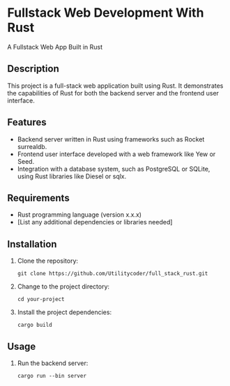 # Fullstack Web Development With Rust

A Fullstack Web App Built in Rust

## Description

This project is a full-stack web application built using Rust. It demonstrates the capabilities of Rust for both the backend server and the frontend user interface.

## Features

- Backend server written in Rust using frameworks such as Rocket surrealdb.
- Frontend user interface developed with a web framework like Yew or Seed.
- Integration with a database system, such as PostgreSQL or SQLite, using Rust libraries like Diesel or sqlx.

## Requirements

- Rust programming language (version x.x.x)
- [List any additional dependencies or libraries needed]

## Installation

1. Clone the repository:

   ```shell
   git clone https://github.com/Utilitycoder/full_stack_rust.git

2. Change to the project directory:

   ```shell
   cd your-project

3. Install the project dependencies:

    ```shell
    cargo build

## Usage

1. Run the backend server:

    ```shell
    cargo run --bin server